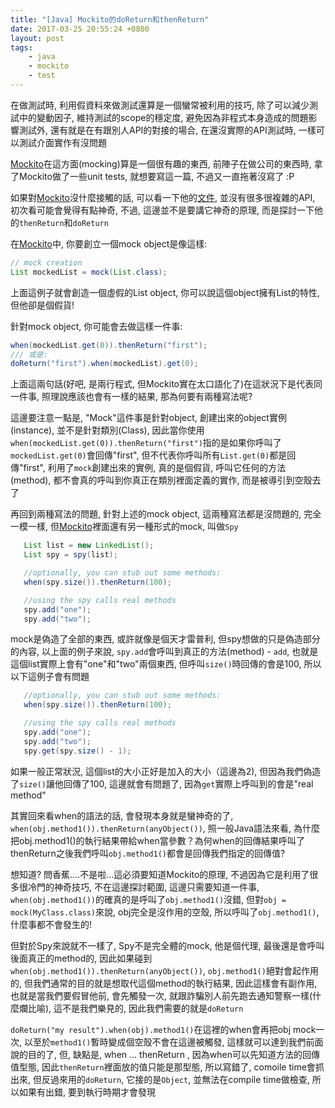 ```yaml
---
title: "[Java] Mockito的doReturn和thenReturn"
date: 2017-03-25 20:55:24 +0800
layout: post
tags: 
    - java
    - mockito
    - test
---
```


在做測試時, 利用假資料來做測試還算是一個蠻常被利用的技巧, 除了可以減少測試中的變動因子, 維持測試的scope的穩定度, 避免因為非程式本身造成的問題影響測試外, 還有就是在有跟別人API的對接的場合, 在還沒實際的API測試時, 一樣可以測試介面實作有沒問題

[Mockito](http://site.mockito.org/)在這方面(mocking)算是一個很有趣的東西, 前陣子在做公司的東西時, 拿了Mockito做了一些unit tests, 就想要寫這一篇, 不過又一直拖著沒寫了 :P

如果對[Mockito](http://site.mockito.org/)沒什麼接觸的話, 可以看一下他的[文件](http://site.mockito.org/), 並沒有很多很複雜的API, 初次看可能會覺得有點神奇, 不過, 這邊並不是要講它神奇的原理, 而是探討一下他的`thenReturn`和`doReturn`

在[Mockito](http://site.mockito.org/)中, 你要創立一個mock object是像這樣:

```java
// mock creation
List mockedList = mock(List.class);
```

上面這例子就會創造一個虛假的List object, 你可以說這個object擁有List的特性, 但他卻是個假貨!

針對mock object, 你可能會去做這樣一件事:

```java
when(mockedList.get(0)).thenReturn("first");
/// 或是:
doReturn("first").when(mockedList).get(0);
```

上面這兩句話(好吧, 是兩行程式, 但Mockito實在太口語化了)在這狀況下是代表同一件事, 照理說應該也會有一樣的結果, 那為何要有兩種寫法呢?

這邊要注意一點是, "Mock"這件事是針對object, 創建出來的object實例(instance), 並不是針對類別(Class), 因此當你使用`when(mockedList.get(0)).thenReturn("first")`指的是如果你呼叫了`mockedList.get(0)`會回傳"first", 但不代表你呼叫所有`List.get(0)`都是回傳"first", 利用了`mock`創建出來的實例, 真的是個假貨, 呼叫它任何的方法(method), 都不會真的呼叫到你真正在類別裡面定義的實作, 而是被導引到空殼去了

再回到兩種寫法的問題, 針對上述的mock object, 這兩種寫法都是沒問題的, 完全一模一樣, 但[Mockito](http://site.mockito.org/)裡面還有另一種形式的mock, 叫做`Spy`

```java
   List list = new LinkedList();
   List spy = spy(list);

   //optionally, you can stub out some methods:
   when(spy.size()).thenReturn(100);

   //using the spy calls real methods
   spy.add("one");
   spy.add("two");
```

mock是偽造了全部的東西, 或許就像是個天才雷普利, 但spy想做的只是偽造部分的內容, 以上面的例子來說, `spy.add`會呼叫到真正的方法(method) - `add`, 也就是這個list實際上會有"one"和"two"兩個東西, 但呼叫`size()`時回傳的會是100, 所以以下這例子會有問題

```java
   //optionally, you can stub out some methods:
   when(spy.size()).thenReturn(100);

   //using the spy calls real methods
   spy.add("one");
   spy.add("two");
   spy.get(spy.size() - 1);
```

如果一般正常狀況, 這個list的大小正好是加入的大小（這邊為2), 但因為我們偽造了`size()`讓他回傳了100, 這邊就會有問題了, 因為`get`實際上呼叫到的會是"real method"

其實回來看when的語法的話, 會發現本身就是蠻神奇的了, `when(obj.method1()).thenReturn(anyObject())`, 照一般Java語法來看, 為什麼把obj.method1()的執行結果帶給when當參數？為何when的回傳結果呼叫了thenReturn之後我們呼叫`obj.method1()`都會是回傳我們指定的回傳值?

想知道? 問香蕉....不是啦...這必須要知道Mockito的原理, 不過因為它是利用了很多很冷門的神奇技巧, 不在這邊探討範圍, 這邊只需要知道一件事, `when(obj.method1())`的確真的是呼叫了`obj.method1()`沒錯, 但對`obj = mock(MyClass.class)`來說, obj完全是沒作用的空殼, 所以呼叫了`obj.method1()`, 什麼事都不會發生的!

但對於Spy來說就不一樣了, Spy不是完全體的mock, 他是個代理, 最後還是會呼叫後面真正的method的, 因此如果碰到`when(obj.method1()).thenReturn(anyObject())`, `obj.method1()`絕對會起作用的, 但我們通常的目的就是想取代這個method的執行結果, 因此這樣會有副作用, 也就是當我們要假冒他前, 會先觸發一次, 就跟詐騙別人前先跑去通知警察一樣(什麼爛比喻), 這不是我們樂見的, 因此我們需要的就是`doReturn`

`doReturn("my result").when(obj).method1()`在這裡的when會再把obj mock一次, 以至於`method1()`暫時變成個空殼不會在這邊被觸發, 這樣就可以達到我們前面說的目的了, 但, 缺點是, when ... thenReturn , 因為when可以先知道方法的回傳值型態, 因此`thenReturn`裡面放的值只能是那型態, 所以寫錯了, comoile time會抓出來, 但反過來用的`doReturn`, 它接的是`Object`, 並無法在compile time做檢查, 所以如果有出錯, 要到執行時期才會發現